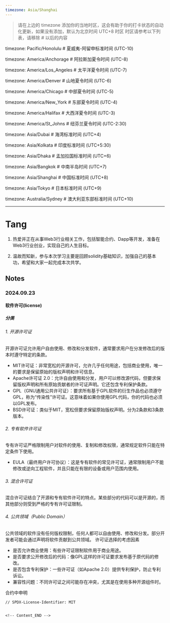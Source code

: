 ```yaml
---
timezone: Asia/Shanghai
---
```


> 请在上边的 timezone 添加你的当地时区，这会有助于你的打卡状态的自动化更新，如果没有添加，默认为北京时间 UTC+8 时区
> 时区请参考以下列表，请移除 # 以后的内容

timezone: Pacific/Honolulu # 夏威夷-阿留申标准时间 (UTC-10)

timezone: America/Anchorage # 阿拉斯加夏令时间 (UTC-8)

timezone: America/Los_Angeles # 太平洋夏令时间 (UTC-7)

timezone: America/Denver # 山地夏令时间 (UTC-6)

timezone: America/Chicago # 中部夏令时间 (UTC-5)

timezone: America/New_York # 东部夏令时间 (UTC-4)

timezone: America/Halifax # 大西洋夏令时间 (UTC-3)

timezone: America/St_Johns # 纽芬兰夏令时间 (UTC-2:30)

timezone: Asia/Dubai # 海湾标准时间 (UTC+4)

timezone: Asia/Kolkata # 印度标准时间 (UTC+5:30)

timezone: Asia/Dhaka # 孟加拉国标准时间 (UTC+6)

timezone: Asia/Bangkok # 中南半岛时间 (UTC+7)

timezone: Asia/Shanghai # 中国标准时间 (UTC+8)

timezone: Asia/Tokyo # 日本标准时间 (UTC+9)

timezone: Australia/Sydney # 澳大利亚东部标准时间 (UTC+10)

---

# Tang

1. 热爱并正在从事Web3行业相关工作，包括智能合约、Dapp等开发，准备在Web3行业创业，实现自己的人生目标。

2. 温故而知新，参与本次学习主要是回顾solidity基础知识，加强自己的基本功，希望和大家一起完成本次共学。
   
## Notes

<!-- Content_START -->

### 2024.09.23
#### 软件许可(license)
##### 分类
###### 1. 开源许可证
开源许可证允许用户自由使用、修改和分发软件，通常要求用户在分发修改后的版本时遵守特定的条款。
- MIT许可证：非常宽松的开源许可，允许几乎任何用途，包括商业使用，唯一的要求是保留原始的版权声明和许可信息。
- Apache许可证 2.0：允许自由使用和分发，用户可以修改源代码，但要求保留版权声明和所有原始贡献者的许可证声明。它还包含专利保护条款。
- GPL（GNU通用公共许可证）：要求所有基于GPL软件的衍生作品也必须遵守GPL，称为“传染性”许可证。这意味着如果你使用GPL代码，你的代码也必须以GPL发布。
- BSD许可证：类似于MIT，宽松但要求保留原始版权声明。分为2条款和3条款版本。
###### 2. 专有软件许可证
专有许可证严格限制用户对软件的使用、复制和修改权限，通常规定软件只能在特定条件下使用。
* EULA（最终用户许可协议）：这是专有软件的常见许可证，通常限制用户不能修改或逆向工程软件，并且只能在有限的设备或用户范围内使用。
###### 3. 混合许可证
混合许可证结合了开源和专有软件许可的特点。某些部分的代码可以是开源的，而其他部分则受到严格的专有许可证限制。
###### 4. 公共领域（Public Domain）
公共领域的软件没有任何版权限制，任何人都可以自由使用、修改和分发。部分开发者可能会通过声明将软件贡献到公共领域。
许可证选择的考虑因素
- 是否允许商业使用：有些许可证限制软件用于商业用途。
- 是否要求公开修改后的代码：像GPL这样的许可证要求发布基于原代码的修改。
- 是否包含专利保护：一些许可证（如Apache 2.0）提供专利保护，防止专利诉讼。
- 兼容性问题：不同许可证之间可能存在冲突，尤其是在使用多种开源组件时。

合约中申明
```
// SPDX-License-Identifier: MIT


<!-- Content_END -->
